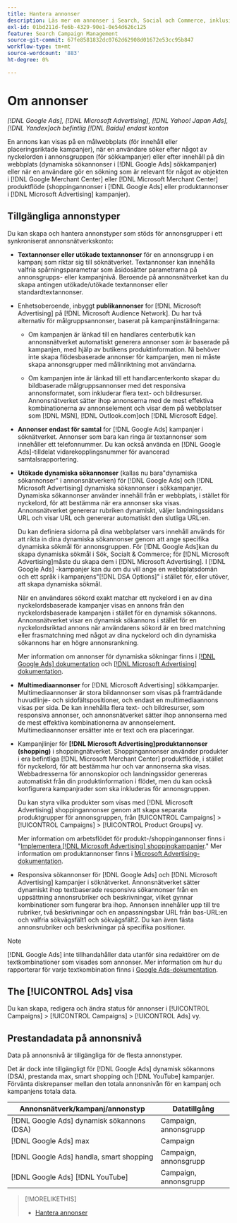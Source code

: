 ```yaml
---
title: Hantera annonser
description: Läs mer om annonser i Search, Social och Commerce, inklusive tillgängliga annonstyper.
exl-id: 01bd211d-fe6b-4329-90e1-0e54d626c125
feature: Search Campaign Management
source-git-commit: 67fe8581832dc0762d62908d01672e53cc95b847
workflow-type: tm+mt
source-wordcount: '883'
ht-degree: 0%

---
```


# Om annonser

*[!DNL Google Ads], [!DNL Microsoft Advertising], [!DNL Yahoo! Japan Ads], [!DNL Yandex]och befintlig [!DNL Baidu] endast konton*

En annons kan visas på en målwebbplats (för innehåll eller placeringsriktade kampanjer), när en användare söker efter något av nyckelorden i annonsgruppen (för sökkampanjer) eller efter innehåll på din webbplats (dynamiska sökannonser i [!DNL Google Ads] sökkampanjer) eller när en användare gör en sökning som är relevant för något av objekten i [!DNL Google Merchant Center] eller [!DNL Microsoft Merchant Center] produktflöde (shoppingannonser i [!DNL Google Ads] eller produktannonser i [!DNL Microsoft Advertising] kampanjer).

## Tillgängliga annonstyper

Du kan skapa och hantera annonstyper som stöds för annonsgrupper i ett synkroniserat annonsnätverkskonto:

* **Textannonser eller utökade textannonser** för en annonsgrupp i en kampanj som riktar sig till söknätverket. Textannonser kan innehålla valfria spårningsparametrar som åsidosätter parametrarna på annonsgrupps- eller kampanjnivå. Beroende på annonsnätverket kan du skapa antingen utökade/utökade textannonser eller standardtextannonser.

* Enhetsoberoende, inbyggt **publikannonser** for [!DNL Microsoft Advertising] på [!DNL Microsoft Audience Network]. Du har två alternativ för målgruppsannonser, baserat på kampanjinställningarna:

   * Om kampanjen är länkad till en handlares centerbutik kan annonsnätverket automatiskt generera annonser som är baserade på kampanjen, med hjälp av butikens produktinformation. Ni behöver inte skapa flödesbaserade annonser för kampanjen, men ni måste skapa annonsgrupper med målinriktning mot användarna.

   * Om kampanjen inte är länkad till ett handlarcenterkonto skapar du bildbaserade målgruppsannonser med det responsiva annonsformatet, som inkluderar flera text- och bildresurser. Annonsnätverket sätter ihop annonserna med de mest effektiva kombinationerna av annonselement och visar dem på webbplatser som [!DNL MSN], [!DNL Outlook.com]och [!DNL Microsoft Edge].

* **Annonser endast för samtal** for [!DNL Google Ads] kampanjer i söknätverket. Annonser som bara kan ringa är textannonser som innehåller ett telefonnummer. Du kan också använda en [!DNL Google Ads]-tilldelat vidarekopplingsnummer för avancerad samtalsrapportering.

* **Utökade dynamiska sökannonser** (kallas nu bara&quot;dynamiska sökannonser&quot; i annonsnätverken) för [!DNL Google Ads] och [!DNL Microsoft Advertising] dynamiska sökannonser i sökkampanjer. Dynamiska sökannonser använder innehåll från er webbplats, i stället för nyckelord, för att bestämma när era annonser ska visas. Annonsnätverket genererar rubriken dynamiskt, väljer landningssidans URL och visar URL och genererar automatiskt den slutliga URL:en.

  Du kan definiera sidorna på dina webbplatser vars innehåll används för att rikta in dina dynamiska sökannonser genom att ange specifika dynamiska sökmål för annonsgruppen. För [!DNL Google Ads]kan du skapa dynamiska sökmål i Sök, Socialt &amp; Commerce; för [!DNL Microsoft Advertising]måste du skapa dem i [!DNL Microsoft Advertising]. I [!DNL Google Ads] -kampanjer kan du om du vill ange en webbplatsdomän och ett språk i kampanjens&quot;[!DNL DSA Options]&quot; i stället för, eller utöver, att skapa dynamiska sökmål.

  När en användares sökord exakt matchar ett nyckelord i en av dina nyckelordsbaserade kampanjer visas en annons från den nyckelordsbaserade kampanjen i stället för en dynamisk sökannons. Annonsnätverket visar en dynamisk sökannons i stället för en nyckelordsriktad annons när användarens sökord är en bred matchning eller frasmatchning med något av dina nyckelord och din dynamiska sökannons har en högre annonsrankning.

  Mer information om annonser för dynamiska sökningar finns i [[!DNL Google Ads] dokumentation](https://support.google.com/google-ads/answer/2471185) och [[!DNL Microsoft Advertising] dokumentation](https://help.ads.microsoft.com/#apex/ads/en/56794).

* **Multimediaannonser** for [!DNL Microsoft Advertising] sökkampanjer. Multimediaannonser är stora bildannonser som visas på framträdande huvudlinje- och sidofältspositioner, och endast en multimediaannons visas per sida. De kan innehålla flera text- och bildresurser, som responsiva annonser, och annonsnätverket sätter ihop annonserna med de mest effektiva kombinationerna av annonselement. Multimediaannonser ersätter inte er text och era placeringar.

* Kampanjlinjer för **[!DNL Microsoft Advertising]produktannonser (shopping)** i shoppingnätverket. Shoppingannonser använder produkter i era befintliga [!DNL Microsoft Merchant Center] produktflöde, i stället för nyckelord, för att bestämma hur och var annonserna ska visas. Webbadresserna för annonskopior och landningssidor genereras automatiskt från din produktinformation i flödet, men du kan också konfigurera kampanjrader som ska inkluderas för annonsgruppen.

  Du kan styra vilka produkter som visas med [!DNL Microsoft Advertising] shoppingannonser genom att skapa separata produktgrupper för annonsgruppen, från [!UICONTROL Campaigns] > [!UICONTROL Campaigns] > [!UICONTROL Product Groups] vy.

  Mer information om arbetsflödet för produkt-/shoppingannonser finns i &quot;[Implementera [!DNL Microsoft Advertising] shoppingkampanjer](/help/search-social-commerce/campaign-management/special-campaign-types/microsoft-shopping-campaigns.md).&quot;  Mer information om produktannonser finns i [Microsoft Advertising-dokumentation](https://help.ads.microsoft.com/#apex/3/en/51082).

* Responsiva sökannonser för [!DNL Google Ads] och [!DNL Microsoft Advertising] kampanjer i söknätverket. Annonsnätverket sätter dynamiskt ihop textbaserade responsiva sökannonser från en uppsättning annonsrubriker och beskrivningar, vilket gynnar kombinationer som fungerar bra ihop. Annonsen innehåller upp till tre rubriker, två beskrivningar och en anpassningsbar URL från bas-URL:en och valfria sökvägsfält1 och sökvägsfält2. Du kan även fästa annonsrubriker och beskrivningar på specifika positioner.

>[!NOTE]
>
>[!DNL Google Ads] inte tillhandahåller data utanför sina redaktörer om de textkombinationer som visades som annonser. Mer information om hur du rapporterar för varje textkombination finns i [Google Ads-dokumentation](https://support.google.com/google-ads/answer/7684791).

## The [!UICONTROL Ads] visa

Du kan skapa, redigera och ändra status för annonser i [!UICONTROL Campaigns] > [!UICONTROL Campaigns] > [!UICONTROL Ads] vy.

## Prestandadata på annonsnivå

Data på annonsnivå är tillgängliga för de flesta annonstyper.

Det är dock inte tillgängligt för [!DNL Google Ads] dynamisk sökannons (DSA), prestanda max, smart shopping och [!DNL YouTube] kampanjer. Förvänta diskrepanser mellan den totala annonsnivån för en kampanj och kampanjens totala data.

| Annonsnätverk/kampanj/annonstyp | Datatillgång |
|---|---|
| [!DNL Google Ads] dynamisk sökannons (DSA) | Campaign, annonsgrupp |
| [!DNL Google Ads] max | Campaign |
| [!DNL Google Ads] handla, smart shopping | Campaign, annonsgrupp |
| [!DNL Google Ads] [!DNL YouTube] | Campaign, annonsgrupp |

>[!MORELIKETHIS]
>
>* [Hantera annonser](ad-manage.md)

